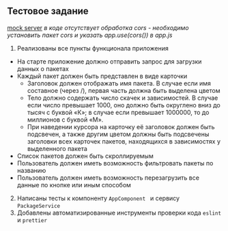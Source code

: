 ## Тестовое задание 

[mock server](https://github.com/MrCelestis/mock-interview-api)
*в коде отсутствует обработка cors - необходимо установить пакет cors и указать app.use(cors()) в app.js*


1. Реализованы все пункты функционала приложения

- На старте приложение должно отправить запрос для загрузки данных о пакетах
- Каждый пакет должен быть представлен в виде карточки
	- Заголовок должен отображать имя пакета. В случае если имя составное (через /), первая часть должна быть выделена цветом
	- Тело должно содержать число скачек и зависимостей. В случае если число превышает 1000, оно должно быть округлено вниз до тысяч с буквой «К»; в случае если превышает 1000000, то до миллионов с буквой «М».
	- При наведении курсора на карточку её заголовок должен быть подсвечен, а также другим цветом должны быть подсвечены заголовки всех карточек пакетов, находящихся в зависимостях у выделенного пакета
- Список пакетов должен быть скроллируемым
- Пользователь должен иметь возможность фильтровать пакеты по названию
- Пользователь должен иметь возможность перезагрузить все данные по кнопке или иным способом

2. Написаны тесты к компоненту ```AppComponent ``` и сервису ```PackageService```
3. Добавлены автоматизированные инструменты проверки кода ```eslint``` и ```prettier```
